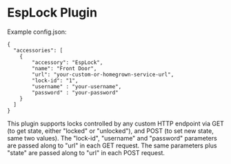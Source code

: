 # EspLock Plugin

Example config.json:

    {
      "accessories": [
        {
            "accessory": "EspLock",
            "name": "Front Door",
            "url": "your-custom-or-homegrown-service-url",
			"lock-id": "1",
            "username" : "your-username",
			"password" : "your-password"
        }
      ]
    }

This plugin supports locks controlled by any custom HTTP endpoint via GET (to get state, either "locked" or "unlocked"), and POST (to set new state, same two values). The "lock-id", "username" and "password" parameters are passed along to "url" in each GET request. The same parameters plus "state" are passed along to "url" in each POST request.
